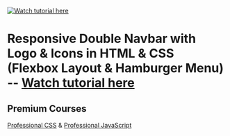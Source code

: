 [![Watch tutorial here](https://img.youtube.com/vi/ILmLjXtUllE/0.jpg)](https://youtu.be/ILmLjXtUllE)

# Responsive Double Navbar with Logo & Icons in HTML & CSS (Flexbox Layout & Hamburger Menu) -- [Watch tutorial here](https://youtu.be/ILmLjXtUllE)

## Premium Courses
[Professional CSS](https://bytegrad.com/courses/professional-css?n=g2) &
[Professional JavaScript](https://bytegrad.com/courses/professional-javascript?n=g2)
